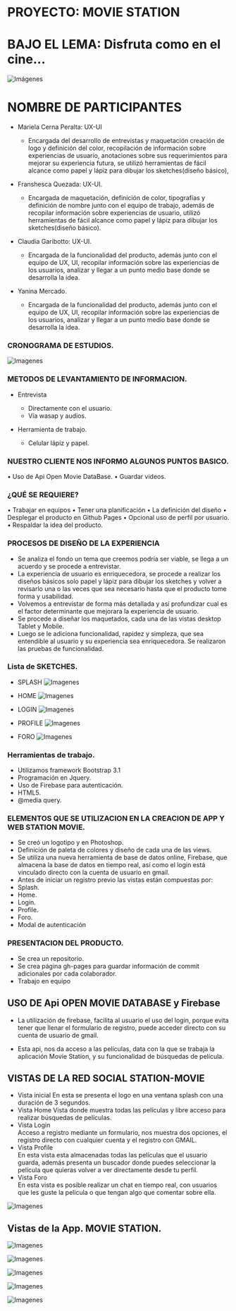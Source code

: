 # PROYECTO: MOVIE STATION
# BAJO EL LEMA: Disfruta como en el cine...

![Imágenes](assets/img/logo4.png) 

# NOMBRE DE PARTICIPANTES
	
*   Mariela Cerna Peralta: UX-UI
    - Encargada del desarrollo de entrevistas y maquetación creación de logo y definición del color, recopilación de información sobre experiencias de usuario, anotaciones sobre sus requerimientos para mejorar su experiencia futura, se utilizó herramientas de fácil alcance como papel y lápiz para dibujar los sketches(diseño básico), 

*   Franshesca Quezada: UX-UI. 
    - Encargada de maquetación, definición de color, tipografías y definición de nombre junto con el equipo de trabajo, además de recopilar información sobre experiencias de usuario, utilizó herramientas de fácil alcance como papel y lápiz para dibujar los sketches(diseño básico).

*   Claudia Garibotto: UX-UI. 
    - Encargada de la funcionalidad del producto, además junto con el equipo de UX, UI, recopilar información sobre las experiencias de los usuarios, analizar y llegar a un punto medio base donde se desarrolla la idea.

*   Yanina Mercado.
    - Encargada de la funcionalidad del producto, además junto con el equipo de UX, UI, recopilar información sobre las experiencias de los usuarios, analizar y llegar a un punto medio base donde se desarrolla la idea.

### CRONOGRAMA DE ESTUDIOS.
![Imagenes](assets/img/cronograma.png) 

    
### METODOS DE LEVANTAMIENTO DE INFORMACION.
*   Entrevista
    -   Directamente con el usuario.
    -   Vía wasap y audios.

*   Herramienta de trabajo.
    -   Celular lápiz y papel.
 
### NUESTRO CLIENTE NOS INFORMO ALGUNOS PUNTOS BASICO.
•   Uso de Api Open Movie DataBase.
•   Guardar videos.

### ¿QUÉ SE REQUIERE?
•   Trabajar en equipos
•   Tener una planificación
•   La definición del diseño
•   Desplegar el producto en Github Pages
•   Opcional uso de perfil por usuario.
•   Respaldar la idea del producto.


### PROCESOS DE DISEÑO DE LA EXPERIENCIA
-   Se analiza el fondo un tema que creemos podría ser viable, se llega a un acuerdo y se procede a entrevistar.
-   La experiencia de usuario es enriquecedora, se procede a realizar los diseños básicos solo papel y lápiz para dibujar los sketches y volver a 		revisarlo una o las veces que sea necesario hasta que el producto tome forma y usabilidad.
-   Volvemos a entrevistar de forma más detallada y así profundizar cual es el factor determinante que mejorara la experiencia de usuario.
-   Se procede a diseñar los maquetados, cada una de las vistas desktop Tablet y Mobile.
-   Luego se le adiciona funcionalidad, rapidez y simpleza, que sea entendible al usuario y su experiencia sea enriquecedora. Se realizaron las pruebas de funcionalidad.

### Lista de SKETCHES.

* SPLASH
![Imagenes](assets/img/view-splash.png) 

* HOME
![Imagenes](assets/img/view-home.png) 

* LOGIN
![Imagenes](assets/img/view-login.png) 

* PROFILE
![Imagenes](assets/img/view-favoritos.png)

* FORO
![Imagenes](assets/img/view-foro.png)

### Herramientas de trabajo.
*   Utilizamos framework Bootstrap 3.1
*   Programación en Jquery.
*   Uso de Firebase para autenticación.
*   HTML5.
*   @media query.


### ELEMENTOS QUE SE UTILIZACION EN LA CREACION DE APP Y WEB STATION MOVIE.
*   Se creó un logotipo y en Photoshop.
*   Definición de paleta de colores y diseño de cada una de las views.
*   Se utiliza una nueva herramienta de base de datos online, Firebase, que almacena la base de datos en tiempo real, así como el login está vinculado directo con la cuenta de usuario en gmail.
*   Antes de iniciar un registro previo las vistas están compuestas por:
*   Splash.
*   Home.
*   Login. 
*   Profile.
*   Foro.
*   Modal de autenticación

### PRESENTACION DEL PRODUCTO.
*   Se crea un repositorio.
*   Se crea página gh-pages para guardar información de commit adicionales por cada colaborador.
*   Trabajo en equipo

## USO DE Api OPEN MOVIE DATABASE y Firebase

* La utilización de firebase, facilita al usuario el uso del login, porque evita tener que llenar el formulario de registro, puede acceder directo con su cuenta de usuario de gmail.

* Esta api, nos da acceso a las películas, data con la que se trabaja la aplicación Movie Station, y su funcionalidad de búsquedas de película.

## VISTAS DE LA RED SOCIAL STATION-MOVIE

-   Vista inicial
    En esta se presenta el logo en una ventana splash con una duración de 3 segundos.
-   Vista Home
    Vista donde muestra todas las películas y libre acceso para realizar búsquedas de películas.
-   Vista Login    
    Acceso a registro mediante un formulario, nos muestra dos opciones, el registro directo con cualquier cuenta y el registro con GMAIL.
-   Vista Profile    
    En esta vista esta almacenadas todas las películas que el usuario guarda, además presenta un buscador donde puedes seleccionar la película que quieras volver a ver directamente desde tu perfil. 
-   Vista Foro    
    En esta vista es posible realizar un chat en tiempo real, con usuarios que les guste la película o que tengan algo que comentar sobre ella. 

![Imagenes](assets/img/pantallasReadme.png) 

## Vistas de la App. MOVIE STATION.
![Imagenes](assets/img/fondomovie.png)

![Imagenes](assets/img/home.png)

![Imagenes](assets/img/login.png)

![Imagenes](assets/img/movie.png)

![Imagenes](assets/img/foro.png)